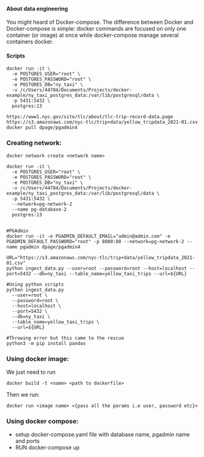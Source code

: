 #### About data engineering
You might heard of Docker-compose. The difference between Docker and Docker-compose is simple: docker commands are focused on only one container (or image) at once while docker-compose manage several containers docker.

#### Scripts
```
docker run -it \
  -e POSTGRES_USER="root" \
  -e POSTGRES_PASSWORD="root" \
  -e POSTGRES_DB="ny_taxi" \
  -v /c/Users/44784/Documents/Projects/docker-example/ny_taxi_postgres_data:/var/lib/postgresql/data \
  -p 5431:5432 \
  postgres:13

```

```
https://www1.nyc.gov/site/tlc/about/tlc-trip-record-data.page
https://s3.amazonaws.com/nyc-tlc/trip+data/yellow_tripdata_2021-01.csv
docker pull dpage/pgadmin4

```


### Creating network:

```
docker network create <network name>

```

```
docker run -it \
  -e POSTGRES_USER="root" \
  -e POSTGRES_PASSWORD="root" \
  -e POSTGRES_DB="ny_taxi" \
  -v /c/Users/44784/Documents/Projects/docker-example/ny_taxi_postgres_data:/var/lib/postgresql/data \
  -p 5431:5432 \
  --network=pg-network-2
  --name pg-database-2
  postgres:13


#PGAdmin
docker run -it -e PGADMIN_DEFAULT_EMAIL="admin@admin.com" -e PGADMIN_DEFAULT_PASSWORD="root" -p 8080:80 --network=pg-network-2 --name pgadmin dpage/pgadmin4

URL="https://s3.amazonaws.com/nyc-tlc/trip+data/yellow_tripdata_2021-01.csv"
python ingest_data.py --user=root --password=root --host=localhost --port=5432 --db=ny_taxi --table_name=yellow_taxi_trips --url=${URL}

#Using python scripts
python ingest_data.py
  --user=root \
  --password=root \
  --host=localhost \
  --port=5432 \
  --db=ny_taxi \
  --table_name=yellow_taxi_trips \
  --url=${URL}

#Throwing error but this came to the rescue
python3 -m pip install pandas

```
### Using docker image:
We just need to run 

```
docker build -t <name> <path to dockerfile>

```
Then we run:
```
docker run <image name> <{pass all the params i.e user, password etc}>

```
### Using docker compose:
- setup docker-compose.yaml file with database name, pgadmin name and ports
- RUN docker-compose up 
